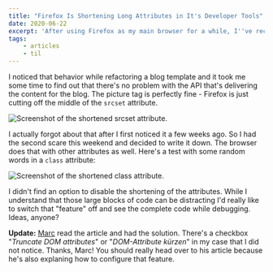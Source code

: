 ```yaml
---
title: "Firefox Is Shortening Long Attributes in It's Developer Tools"
date: 2020-06-22
excerpt: 'After using Firefox as my main browser for a while, I''ve recently started to use Firefox Developer Edition for developing websites. I am really happy with the developer tools. Especially the highlighting of CSS-grids is really useful. <em>Today I learned</em> about a "feature" that I really don''t like.'
tags:
    - articles
    - til
---
```


I noticed that behavior while refactoring a blog template and it took me some time to find out that there's no problem with the API that's delivering the content for the blog. The picture tag is perfectly fine - Firefox is just cutting off the middle of the `srcset` attribute.

![Screenshot of the shortened srcset attribute.](/articles/09-firefox-is-shortening-long-attributes-in-its-developer-tools/screenshot-shortened-sourceset2.jpeg)

I actually forgot about that after I first noticed it a few weeks ago. So I had the second scare this weekend and decided to write it down. The browser does that with other attributes as well. Here's a test with some random words in a `class` attribute:

![Screenshot of the shortened class attribute.](/articles/09-firefox-is-shortening-long-attributes-in-its-developer-tools/screenshot-shortened-class-1.jpeg)

I didn't find an option to disable the shortening of the attributes. While I understand that those large blocks of code can be distracting I'd really like to switch that "feature" off and see the complete code while debugging. Ideas, anyone?

<strong>Update:</strong> <a href="https://marcgoertz.de/2020/lange-attributwerte-in-den-firefox-devtools">Marc</a> read the article and had the solution. There's a checkbox "<em>Truncate DOM attributes</em>" or "<em>DOM-Attribute kürzen</em>" in my case that I did not notice. Thanks, Marc! You should really head over to his article because he's also explaning how to configure that feature.
